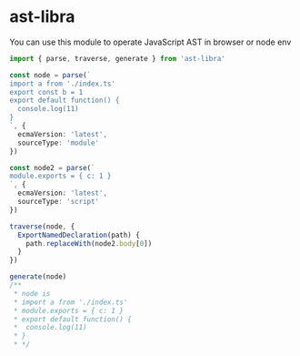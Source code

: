 # ast-libra

You can use this module to operate JavaScript AST in browser or node env

~~~typescript
import { parse, traverse, generate } from 'ast-libra'

const node = parse(`
import a from './index.ts'
export const b = 1
export default function() {
  console.log(11)
}
`, {
  ecmaVersion: 'latest',
  sourceType: 'module'
})

const node2 = parse(`
module.exports = { c: 1 }
`, {
  ecmaVersion: 'latest',
  sourceType: 'script'
})

traverse(node, {
  ExportNamedDeclaration(path) {
    path.replaceWith(node2.body[0])
  }
})

generate(node)
/**
 * node is 
 * import a from './index.ts'
 * module.exports = { c: 1 }
 * export default function() {
 *  console.log(11)
 * }
 * */

~~~
